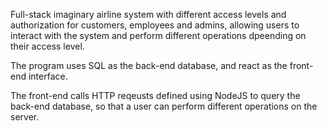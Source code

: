 Full-stack imaginary airline system with different access levels and authorization for customers, employees and admins,
allowing users to interact with the system and perform different operations dpeending on their access level.

The program uses SQL as the back-end database, and react as the front-end interface.

The front-end calls HTTP reqeusts defined using NodeJS to query the back-end database, so that a user can perform different operations on the server.
